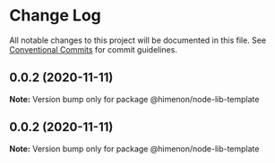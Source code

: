 # Change Log

All notable changes to this project will be documented in this file.
See [Conventional Commits](https://conventionalcommits.org) for commit guidelines.

<a name="0.0.2"></a>
## 0.0.2 (2020-11-11)

**Note:** Version bump only for package @himenon/node-lib-template





<a name="0.0.2"></a>
## 0.0.2 (2020-11-11)

**Note:** Version bump only for package @himenon/node-lib-template
